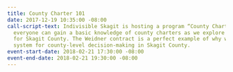 ```yaml
---
title: County Charter 101
date: 2017-12-19 10:35:00 -08:00
call-script-text: Indivisible Skagit is hosting a program “County Charter 101” where
  everyone can gain a basic knowledge of county charters as we explore this option
  for Skagit County. The Weidner contract is a perfect example of why we need a different
  system for county-level decision-making in Skagit County.
event-start-date: 2018-02-21 17:30:00 -08:00
event-end-date: 2018-02-21 19:30:00 -08:00
---
```


